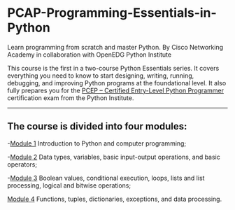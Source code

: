 # PCAP-Programming-Essentials-in-Python
Learn programming from scratch and master Python.  By Cisco Networking Academy in collaboration with OpenEDG Python Institute

This course is the first in a two-course Python Essentials series. It covers everything you need to know to start designing, writing, running, debugging, and improving Python programs at the foundational level. It also fully prepares you for the [PCEP – Certified Entry-Level Python Programmer](https://pythoninstitute.org/pcep) certification exam from the Python Institute.

---
The course is divided into four modules:
---

-[Module 1](/Module%201.%20Introduction%20to%20Python%20and%20Computer%20Programming/)
Introduction to Python and computer programming;

-[Module 2](/Module%202.%20Python%20Data%20Types,%20Variables,%20Operators,%20and%20Basic%20I/)
Data types, variables, basic input-output operations, and basic operators;

-[Module 3](/Module%203.%20Boolean%20Values,%20Conditional%20Execution,%20Loops,%20Lists%20and%20List%20Processing,%20Logical%20and%20Bitwise%20Operations/)
Boolean values, conditional execution, loops, lists and list processing, logical and bitwise operations;

[Module 4](/Module%204.%20Functions,%20Tuples,%20Dictionaries,%20Exceptions,%20and%20Data%20Processing/)
Functions, tuples, dictionaries, exceptions, and data processing.
